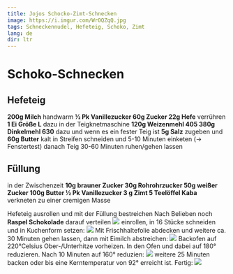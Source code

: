```yaml
---
title: Jojos Schocko-Zimt-Schnecken
image: https://i.imgur.com/WrOQZqQ.jpg
tags: Schneckennudel, Hefeteig, Schoko, Zimt
lang: de
dir: ltr 
---
```


# Schoko-Schnecken

## Hefeteig
**200g Milch** handwarm
**½ Pk Vanillezucker
60g Zucker
22g Hefe**
verrühren
**1 Ei Größe L** dazu
in der Teigknetmaschine
**120g Weizenmehl 405
380g Dinkelmehl 630**
dazu und wenn es ein fester Teig ist
**5g Salz** zugeben
und
**60g Butter** kalt in Streifen schneiden und
5-10 Minuten einketen (-> Fenstertest)
danach Teig 30-60 Minuten ruhen/gehen lassen

## Füllung
in der Zwischenzeit
**10g brauner Zucker
30g Rohrohrzucker
50g weißer Zucker
100g Butter
½ Pk Vanillezucker
3 g Zimt
5 Teelöffel Kaba**
verkneten zu einer cremigen Masse

Hefeteig ausrollen und mit der Füllung bestreichen
Nach Belieben noch **Raspel Schokolade** darauf verteilen 
![](https://i.imgur.com/wUOLe68.jpg)
einrollen, in 16 Stücke schneiden und in Kuchenform setzen:
![](https://i.imgur.com/SDUk9If.jpg)
Mit Frischhaltefolie abdecken und weitere ca. 30 Minuten gehen lassen, dann mit Eimilch abstreichen:
![](https://i.imgur.com/j6GueQa.jpg)
Backofen auf 220°Celsius Ober-/Unterhitze vorheizen.
In den Ofen und dabei auf 180° reduzieren.
Nach 10 Minuten auf 160° reduzien:
![](https://i.imgur.com/tyUHCKs.jpg)
weitere 25 Minuten backen oder bis eine Kerntemperatur von 92° erreicht ist. Fertig:
![](https://i.imgur.com/WrOQZqQ.jpg)
